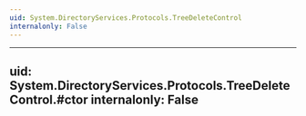 ```yaml
---
uid: System.DirectoryServices.Protocols.TreeDeleteControl
internalonly: False
---
```


---
uid: System.DirectoryServices.Protocols.TreeDeleteControl.#ctor
internalonly: False
---
